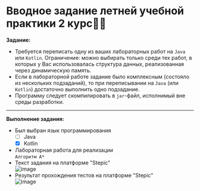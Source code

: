 # Вводное задание летней учебной практики 2 курс:woman_technologist:
**Задание:**<br>
- Требуется переписать одну из ваших лабораторных работ на `Java` или `Kotlin`. Ограничение: можно выбирать только среди тех работ, в которых у Вас использовалась структура данных, реализованная через динамическую память.<br>
- Если в лабораторной работе задание было комплексным (состояло из нескольких подзаданий), то при переписывании на `Java` (или `Kotlin`) достаточно выполнить одно подзадание.<br>
- Программу следует скомпилировать в `jar`-файл, исполнимый вне среды разработки.
---
**Выполнение задания:**<br>
- Был выбран язык программирования<br>
  - [ ] Java
  - [x] Kotlin
- Лабораторная работа для реализации<br>
  `Алгоритм A*`
- Текст задания на платформе "Stepic"<br>
  ![image](https://github.com/LeraChernyakova/SummerPractice_opentask/assets/90705580/7c256319-4f46-49fb-82c6-575e4beae8c1)
- Результат прохождения тестов на платформе "Stepic"<br>
  ![image](https://github.com/LeraChernyakova/SummerPractice_opentask/assets/90705580/b04f7353-4de0-46c7-bf6b-bcd833a86627)
